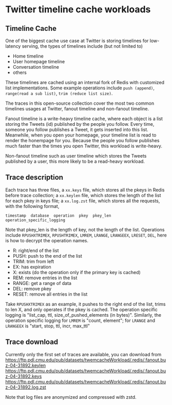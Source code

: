 # Twitter timeline cache workloads 
## Timeline Cache
One of the biggest cache use case at Twitter is storing timelines for low-latency serving, the types of timelines include (but not limited to) 
* Home timeline 
* User homepage timeline 
* Conversation timeline 
* others 

These timelines are cached using an internal fork of Redis with customized list implementations. Some example operations include `push (append)`, `range(read a sub list)`, `trim (reduce list size)`. 

The traces in this open-source collection cover the most two common timelines usages at Twitter, fanout timeline and non-fanout timeline. 

Fanout timeline is a write-heavy timeline cache, where each object is a list storing the Tweets (id) published by the people you follow. Every time, someone you follow publishes a Tweet, it gets inserted into this list. Meanwhile, when you open your homepage, your timeline list is read to render the honempage for you. Because the people you follow publishes much faster than the times you open Twitter, this workload is write-heavy. 


Non-fanout timeline such as user timeline which stores the Tweets published by a user, this more likely to be a read-heavy workload. 


## Trace description 
Each trace has three files, 
a `xx.keys` file, which stores all the pkeys in Redis before trace collection; 
a `xx.keylen` file, which stores the length of the list for each pkey in keys file;
a `xx.log.zst` file, which stores all the requests, with the following format, 

```
timestamp  database  operation  pkey  pkey_len  operation_specific_logging 
```

Note that pkey_len is the length of key, not the length of the list. Operations include 
`RPUSHXTRIMEX`, `RPUSHTRIMEX`, `LMREM`, `LRANGE`, `LRANGEEX`, `LRESET`, `DEL`, here is how to decrypt the operation names.  


* R: right/end of the list 
* PUSH: push to the end of the list
* TRIM: trim from left 
* EX: has expiration 
* X: exists (do the operation only if the primary key is cached)
* REM: remove entries in the list
* RANGE: get a range of data
* DEL: remove pkey
* RESET: remove all entries in the list 


Take `RPUSHXTRIMEX` as an example, it pushes to the right end of the list, trims to len X, and only operates if the pkey is cached. The operation specific logging is "list_cap, ttl, size_of_pushed_elements (in bytes)". 
Similarly, the operation specific logging for `LMREM` is "count, element"; for `LRANGE` and `LRANGEEX` is "start, stop, ttl, incr, max_ttl"


## Trace download 
Currently only the first set of traces are available, you can download from 
https://ftp.pdl.cmu.edu/pub/datasets/twemcacheWorkload/.redis/.fanout.buz-04-31892.keylen
https://ftp.pdl.cmu.edu/pub/datasets/twemcacheWorkload/.redis/.fanout.buz-04-31892.keys
https://ftp.pdl.cmu.edu/pub/datasets/twemcacheWorkload/.redis/.fanout.buz-04-31892.log.zst

Note that log files are anonymized and compressed with zstd. 



